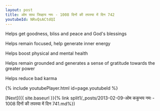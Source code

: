 ```yaml
---
layout: post
title: ओम साथ जिव्हाय नमः - 1008 दिनों की तपस्या में दिन 742
youtubeId: NRvQsACtdQI
---
```

 
 
Helps get goodness, bliss and peace and God's blessings
 
Helps remain focused, help generate inner energy 
 
Helps boost physical and mental health 
 
Helps remain grounded and generates a sense of gratitude towards the greater power 
 
Helps reduce bad karma
 
 
 
 


{% include youtubePlayer.html id=page.youtubeId %}
 
[Next]({{ site.baseurl }}{% link  split1/_posts/2013-02-09-ओम ककुभय नमः - 1008 दिनों की तपस्या में दिन 741.md%})
 

